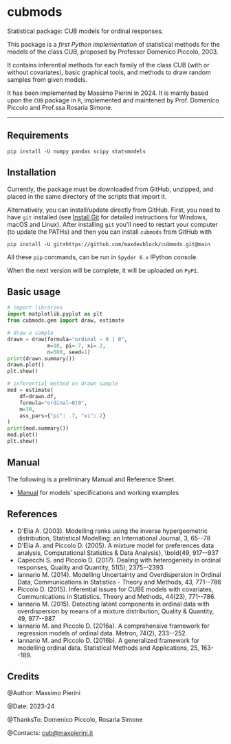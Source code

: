 # cubmods
Statistical package: CUB models for ordinal responses.

This package is a _first Python implementation_ of statistical methods for the models of the class CUB, proposed by Professor Domenico Piccolo, 2003.

It contains inferential methods for each family of the class CUB (with or without covariates), basic graphical tools, and methods to draw random samples from given models.

It has been implemented by Massimo Pierini in 2024. It is mainly based upon the `CUB` package in `R`, implemented and maintened by Prof. Domenico Piccolo and Prof.ssa Rosaria Simone.

***

## Requirements

```
pip install -U numpy pandas scipy statsmodels
```

## Installation

Currently, the package must be downloaded from GitHub, unzipped, and placed in the same directory of the scripts that import it. 

Alternatively, you can install/update directly from GitHub. First, you need to have `git` installed (see [Install Git](https://github.com/git-guides/install-git) for detailed instructions for Windows, macOS and Linux). After installing `git` you'll need to restart your computer (to update the PATHs) and then you can install `cubmods` from GitHub with

```
pip install -U git+https://github.com/maxdevblock/cubmods.git@main
```

All these `pip` commands, can be run in `Spyder 6.x` IPython console.

When the next version will be complete, it will be uploaded on `PyPI`.

## Basic usage
```Python
# import libraries
import matplotlib.pyplot as plt
from cubmods.gem import draw, estimate

# draw a sample
drawn = draw(formula="ordinal ~ 0 | 0",
             m=10, pi=.7, xi=.2,
             n=500, seed=1)
print(drawn.summary())
drawn.plot()
plt.show()

# inferential method on drawn sample
mod = estimate(
    df=drawn.df,
    formula="ordinal~0|0",
    m=10,
    ass_pars={"pi": .7, "xi":.2}
)
print(mod.summary())
mod.plot()
plt.show()
```

## Manual
The following is a preliminary Manual and Reference Sheet.

- [Manual](https://cubmods.readthedocs.io/en/latest/) for models' specifications and working examples

## References
  - D'Elia A. (2003). Modelling ranks using the inverse hypergeometric distribution, Statistical Modelling: an International Journal, 3, 65--78
  - D'Elia A. and Piccolo D. (2005). A mixture model for preferences data analysis, Computational Statistics & Data Analysis},  \bold{49, 917--937
  - Capecchi S. and Piccolo D. (2017). Dealing with heterogeneity in ordinal responses, Quality and Quantity, 51(5), 2375--2393
  - Iannario M. (2014). Modelling Uncertainty and Overdispersion in Ordinal Data, Communications in Statistics - Theory and Methods, 43, 771--786
  - Piccolo D. (2015). Inferential issues for CUBE models with covariates, Communications in Statistics. Theory and Methods, 44(23), 771--786.
  - Iannario M. (2015). Detecting latent components in ordinal data with overdispersion by means of a mixture distribution, Quality & Quantity, 49, 977--987
  - Iannario M. and Piccolo D. (2016a). A comprehensive framework for regression models of ordinal data. Metron, 74(2), 233--252.
  - Iannario M. and Piccolo D. (2016b). A generalized framework for modelling ordinal data. Statistical Methods and Applications, 25, 163--189.

## Credits
@Author:      Massimo Pierini

@Date:        2023-24

@ThanksTo:    Domenico Piccolo, Rosaria Simone

@Contacts:    cub@maxpierini.it
